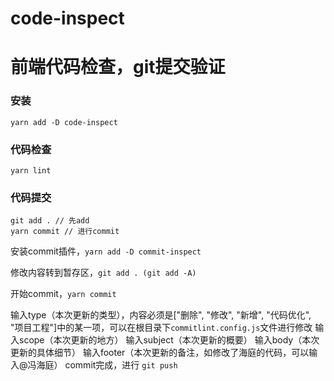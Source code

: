 # code-inspect

# 前端代码检查，git提交验证

### 安装
    yarn add -D code-inspect

### 代码检查

    yarn lint

### 代码提交

    git add . // 先add
    yarn commit // 进行commit


安装commit插件，`yarn add -D commit-inspect`

修改内容转到暂存区，`git add . (git add -A)`

开始commit，`yarn commit`

输入type（本次更新的类型），内容必须是["删除", "修改", "新增", "代码优化", "项目工程"]中的某一项，可以在根目录下`commitlint.config.js`文件进行修改
输入scope（本次更新的地方）
输入subject（本次更新的概要）
输入body（本次更新的具体细节）
输入footer（本次更新的备注，如修改了海庭的代码，可以输入@冯海庭）
commit完成，进行 `git push`
